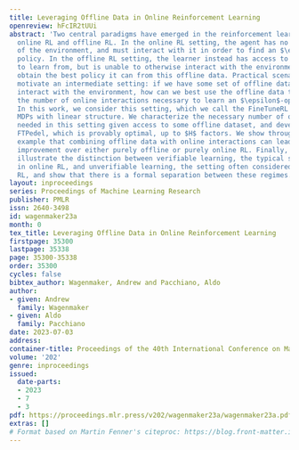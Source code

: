 ```yaml
---
title: Leveraging Offline Data in Online Reinforcement Learning
openreview: hFcIR2tUUi
abstract: 'Two central paradigms have emerged in the reinforcement learning (RL) community:
  online RL and offline RL. In the online RL setting, the agent has no prior knowledge
  of the environment, and must interact with it in order to find an $\epsilon$-optimal
  policy. In the offline RL setting, the learner instead has access to a fixed dataset
  to learn from, but is unable to otherwise interact with the environment, and must
  obtain the best policy it can from this offline data. Practical scenarios often
  motivate an intermediate setting: if we have some set of offline data and may also
  interact with the environment, how can we best use the offline data to minimize
  the number of online interactions necessary to learn an $\epsilon$-optimal policy.
  In this work, we consider this setting, which we call the FineTuneRL setting, for
  MDPs with linear structure. We characterize the necessary number of online samples
  needed in this setting given access to some offline dataset, and develop an algorithm,
  FTPedel, which is provably optimal, up to $H$ factors. We show through an explicit
  example that combining offline data with online interactions can lead to a provable
  improvement over either purely offline or purely online RL. Finally, our results
  illustrate the distinction between verifiable learning, the typical setting considered
  in online RL, and unverifiable learning, the setting often considered in offline
  RL, and show that there is a formal separation between these regimes.'
layout: inproceedings
series: Proceedings of Machine Learning Research
publisher: PMLR
issn: 2640-3498
id: wagenmaker23a
month: 0
tex_title: Leveraging Offline Data in Online Reinforcement Learning
firstpage: 35300
lastpage: 35338
page: 35300-35338
order: 35300
cycles: false
bibtex_author: Wagenmaker, Andrew and Pacchiano, Aldo
author:
- given: Andrew
  family: Wagenmaker
- given: Aldo
  family: Pacchiano
date: 2023-07-03
address: 
container-title: Proceedings of the 40th International Conference on Machine Learning
volume: '202'
genre: inproceedings
issued:
  date-parts:
  - 2023
  - 7
  - 3
pdf: https://proceedings.mlr.press/v202/wagenmaker23a/wagenmaker23a.pdf
extras: []
# Format based on Martin Fenner's citeproc: https://blog.front-matter.io/posts/citeproc-yaml-for-bibliographies/
---
```

